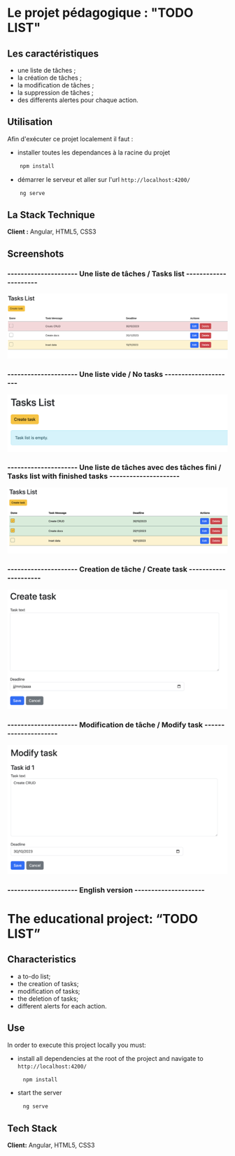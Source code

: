 # Le projet pédagogique : "TODO LIST"

## Les caractéristiques

- une liste de tâches ;
- la création de tâches ;
- la modification de tâches ;
- la suppression de tâches ;
- des differents alertes pour chaque action.

## Utilisation

Afin d'exécuter ce projet localement il faut :

- installer toutes les dependances à la racine du projet

```bash
    npm install
```

- démarrer le serveur et aller sur l'url `http://localhost:4200/`

```bash
    ng serve
```

## La Stack Technique

**Client :** Angular, HTML5, CSS3

## Screenshots
### --------------------- Une liste de tâches / Tasks list ---------------------
![Screenshot](screenshots/task_list.png)
### --------------------- Une liste vide / No tasks ---------------------
![Screenshot](screenshots/empty.png)
### --------------------- Une liste de tâches avec des tâches fini / Tasks list with finished tasks ---------------------
![Screenshot](screenshots/finished.png)
### --------------------- Creation de tâche / Create task ---------------------
![Screenshot](screenshots/create_task.png)
### --------------------- Modification de tâche / Modify task ---------------------
![Screenshot](screenshots/modify_task.png)


### --------------------- English version ---------------------

# The educational project: “TODO LIST”

## Characteristics

- a to-do list;
- the creation of tasks;
- modification of tasks;
- the deletion of tasks;
- different alerts for each action.

## Use

In order to execute this project locally you must:

- install all dependencies at the root of the project and navigate to `http://localhost:4200/`

```bash
     npm install
```

- start the server

```bash
     ng serve
```

## Tech Stack

**Client:** Angular, HTML5, CSS3